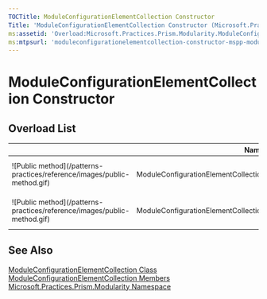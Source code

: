 ```yaml
---
TOCTitle: ModuleConfigurationElementCollection Constructor
Title: 'ModuleConfigurationElementCollection Constructor (Microsoft.Practices.Prism.Modularity)'
ms:assetid: 'Overload:Microsoft.Practices.Prism.Modularity.ModuleConfigurationElementCollection.\#ctor'
ms:mtpsurl: 'moduleconfigurationelementcollection-constructor-mspp-modularity.md'
---
```



# ModuleConfigurationElementCollection Constructor

## Overload List

<table>
<thead>
<tr class="header">
<th> </th>
<th>Name</th>
<th>Description</th>
</tr>
</thead>
<tbody>
<tr class="odd">
<td>![Public method](/patterns-practices/reference/images/public-method.gif)</td>
<td>ModuleConfigurationElementCollection()</td>
<td><div class="summary">
Initializes a new instance of [ModuleConfigurationElementCollection](/patterns-practices/reference/moduleconfigurationelementcollection-class-mspp-modularity).</div></td>
</tr>
<tr class="even">
<td>![Public method](/patterns-practices/reference/images/public-method.gif)</td>
<td>ModuleConfigurationElementCollection(ModuleConfigurationElement[])</td>
<td><div class="summary">
Initializes a new [ModuleConfigurationElementCollection](/patterns-practices/reference/moduleconfigurationelementcollection-class-mspp-modularity).
</div></td>
</tr>
</tbody>
</table>

## See Also

[ModuleConfigurationElementCollection Class](/patterns-practices/reference/moduleconfigurationelementcollection-class-mspp-modularity)  
[ModuleConfigurationElementCollection Members](/patterns-practices/reference/moduleconfigurationelementcollection-members-mspp-modularity)  
[Microsoft.Practices.Prism.Modularity Namespace](/patterns-practices/reference/mspp-modularity-namespace)  